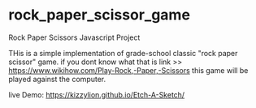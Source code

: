 # rock_paper_scissor_game

Rock Paper Scissors Javascript Project

THis is a simple implementation of grade-school classic "rock paper scissor" game.
if you dont know what that is link >> https://www.wikihow.com/Play-Rock,-Paper,-Scissors
this game will be played against the computer.

live Demo: https://kizzylion.github.io/Etch-A-Sketch/

